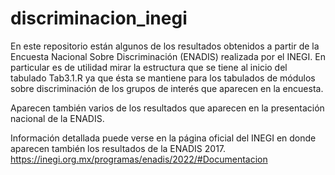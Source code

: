 # discriminacion_inegi
En este repositorio están algunos de los resultados obtenidos a partir de la Encuesta Nacional Sobre Discriminación (ENADIS) realizada por el INEGI.
En particular es de utilidad mirar la estructura que se tiene al inicio del tabulado Tab3.1.R ya que ésta se mantiene para los tabulados de módulos sobre discriminación de los grupos de interés que aparecen en la encuesta.

Aparecen también varios de los resultados que aparecen en la presentación nacional de la ENADIS.

Información detallada puede verse en la página oficial del INEGI en donde aparecen también los resultados de la ENADIS 2017.
https://inegi.org.mx/programas/enadis/2022/#Documentacion
